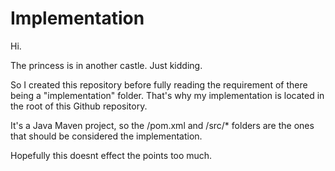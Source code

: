 # Implementation

Hi. 

The princess is in another castle. Just kidding.

So I created this repository before fully reading the requirement of there being a "implementation" folder.
That's why my implementation is located in the root of this Github repository.

It's a Java Maven project, so the /pom.xml and /src/* folders are the ones that should be considered the implementation.

Hopefully this doesnt effect the points too much.  